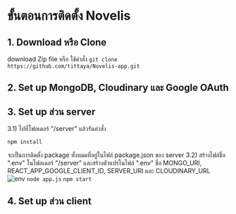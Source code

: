 # ขั้นตอนการติดตั้ง Novelis
## 1. Download หรือ Clone
download Zip file หรือ ใช้คำสั่ง `git clone https://github.com/tittaya/Novelis-app.git`
## 2. Set up MongoDB, Cloudinary และ Google OAuth
## 3. Set up ส่วน server
3.1) ไปที่โฟลเดอร์ "/server" แล้วรันคำสั่ง
```
npm install
```
จะเป็นการติดตั้ง package ทั้งหมดที่อยู่ในไฟล์ package.json ของ server
3.2) สร้างไฟล์ชื่อ ".env" ในโฟลเดอร์ "/server" และสร้างตัวแปรในไฟล์ ".env" ชื่อ MONGO_URI, REACT_APP_GOOGLE_CLIENT_ID, SERVER_URI และ CLOUDINARY_URL
![env](https://drive.google.com/file/d/1b6zhVgB6vIGdNLfz1iCpCKvKM6LSRQNN/view?usp=sharing)
`node app.js`
`npm start`
## 4. Set up ส่วน client
